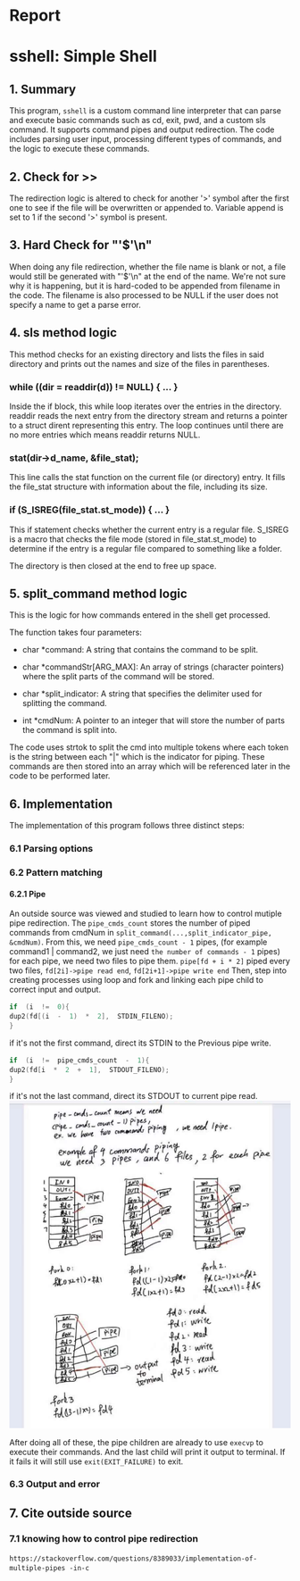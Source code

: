 # Report

# sshell: Simple Shell
## 1. Summary
This program, `sshell` is a custom command line interpreter that can parse and 
execute basic commands such as cd, exit, pwd, and a custom sls command. It 
supports command pipes and output redirection. The code includes parsing user 
input, processing different types of commands, and the logic to execute these 
commands.

## 2. Check for >>
The redirection logic is altered to check for another '>' symbol after the 
first one to see if the file will be overwritten or appended to. Variable 
append is set to 1 if the second '>' symbol is present.


## 3. Hard Check for "'$'\n"
When doing any file redirection, whether the file name is blank or not, a file
would still be generated with "'$'\n" at the end of the name. We're not sure
why it is happening, but it is hard-coded to be appended from filename in the
code. The filename is also processed to be NULL if the user does not specify
a name to get a parse error.


## 4. sls method logic
This method checks for an existing directory and lists the files in said
directory and prints out the names and size of the files in parentheses. 

### while ((dir = readdir(d)) != NULL) { ... }
Inside the if block, this while loop iterates over the entries in the 
directory. readdir reads the next entry from the directory stream and returns 
a pointer to a struct dirent representing this entry. The loop continues until 
there are no more entries which means readdir returns NULL.

### stat(dir->d_name, &file_stat);
This line calls the stat function on the current file (or directory) entry. 
It fills the file_stat structure with information about the file, including its 
size.

### if (S_ISREG(file_stat.st_mode)) { ... }
This if statement checks whether the current entry is a regular file. S_ISREG 
is a macro that checks the file mode (stored in file_stat.st_mode) to 
determine if the entry is a regular file compared to something like a folder.

The directory is then closed at the end to free up space.


## 5. split_command method logic
This is the logic for how commands entered in the shell get processed.

The function takes four parameters:
- char *command: A string that contains the command to be split.

- char *commandStr[ARG_MAX]: An array of strings (character pointers) where 
the split parts of the command will be stored.

- char *split_indicator: 
A string that specifies the delimiter used for splitting the command.

- int *cmdNum: A pointer to an integer that will store the number of parts the 
command is split into.

The code uses strtok to split the cmd into multiple tokens where each token is
the string between each "|" which is the indicator for piping. These commands
are then stored into an array which will be referenced later in the code to
be performed later.


## 6. Implementation
The implementation of this program follows three distinct steps:
### 6.1 Parsing options
### 6.2 Pattern matching
#### 6.2.1 Pipe
An outside source was viewed and studied to learn how to control mutiple pipe 
redirection. The `pipe_cmds_count` stores the number of piped commands from 
cmdNum in `split_command(...,split_indicator_pipe, &cmdNum)`. From this, we 
need `pipe_cmds_count - 1` pipes, (for example command1 | command2, we just 
need `the number of commands - 1` pipes) for each pipe, we need two files to 
pipe them. `pipe[fd + i * 2]` piped every two files, `fd[2i]->pipe read end`, 
`fd[2i+1]->pipe write end` Then, step into creating processes using loop and 
fork and linking each pipe child to correct input and output.

```c
if  (i  !=  0){
dup2(fd[(i  -  1)  *  2],  STDIN_FILENO);
}
```
if it's not the first command, direct its STDIN to the Previous pipe write.
```c
if  (i  !=  pipe_cmds_count  -  1){
dup2(fd[i  *  2  +  1],  STDOUT_FILENO);
}
```
if it's not the last command, direct its STDOUT to current pipe read.  
![](image.png)

After doing all of these, the pipe children are already to use `execvp` to 
execute their commands. And the last child will print it output to terminal. 
If it fails it will still use `exit(EXIT_FAILURE)` to exit.

### 6.3 Output and error


## 7. Cite outside source
### 7.1 knowing how to control pipe redirection
`https://stackoverflow.com/questions/8389033/implementation-of-multiple-pipes
-in-c`
